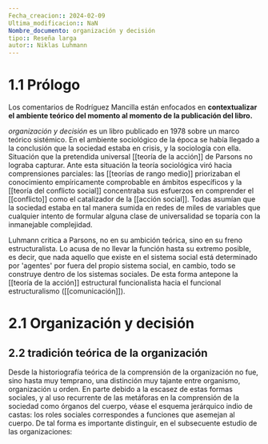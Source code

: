 ```yaml
---
Fecha_creacion:: 2024-02-09
Ultima_modificacion:: NaN
Nombre_documento: organización y decisión
tipo:: Reseña larga
autor:: Niklas Luhmann
---
```



# 1.1 Prólogo 

Los comentarios de Rodríguez Mancilla están enfocados en **contextualizar el ambiente teórico del momento al momento de la publicación del libro.** 

*organización y decisión* es un libro publicado en 1978 sobre un marco teórico sistémico. En el ambiente sociológico de la época se había llegado a la conclusión que la sociedad estaba en crisis, y la sociología con ella. Situación que la pretendida universal [[teoría de la acción]] de Parsons no lograba capturar. Ante esta situación la teoría sociológica viró hacia comprensiones parciales: las [[teorías de rango medio]] priorizaban el conocimiento empíricamente comprobable en ámbitos específicos y la [[teoría del conflicto social]] concentraba sus esfuerzos en comprender el [[conflicto]] como el catalizador de la [[acción social]]. Todas asumían que la sociedad estaba en tal manera sumida en redes de miles de variables que cualquier intento de formular alguna clase de universalidad se toparía con la inmanejable complejidad. 

Luhmann critica a Parsons, no en su ambición teórica, sino en su freno estructuralista. Lo acusa de no llevar la función hasta su extremo posible, es decir, que nada aquello que existe en el sistema social está determinado por 'agentes' por fuera del propio sistema social, en cambio, todo se construye dentro de los sistemas sociales. De esta forma antepone la [[teoría de la acción]] estructural funcionalista hacia el funcional estructuralismo ([[comunicación]]).

# 2.1 Organización y decisión

## 2.2 tradición teórica de la organización 

Desde la historiografía teórica de la comprensión de la organización no fue, sino hasta muy temprano, una distinción muy tajante entre organismo, organización u orden. En parte debido a la escasez de estas formas sociales, y al uso recurrente de las metáforas en la comprensión de la sociedad como órganos del cuerpo, véase el esquema jerárquico indio de castas: los roles sociales correspondes a funciones que asemejan al cuerpo. De tal forma es importante distinguir, en el subsecuente estudio de las organizaciones: 





